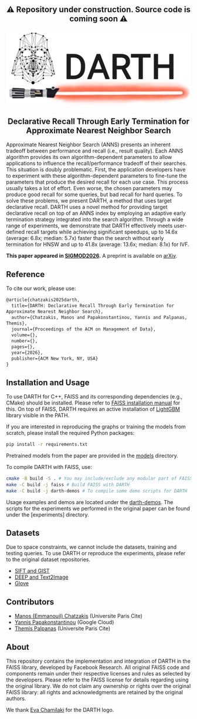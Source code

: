 
<h2 align="center">⚠️ Repository under construction. Source code is coming soon ⚠️ </h2>

<p align="center">
<img width="600" src="./assets/darth-logo.png"/>
</p>


<!--<h1 align="center">DARTH</h1>-->
<h2 align="center">Declarative Recall Through Early Termination for Approximate Nearest Neighbor Search</h2>

Approximate Nearest Neighbor Search (ANNS) presents an inherent tradeoff between performance and recall (i.e., result quality). Each ANNS algorithm provides its own algorithm-dependent parameters to allow applications to influence the recall/performance tradeoff of their searches. This situation is doubly problematic. 
First, the application developers have to experiment with these algorithm-dependent parameters to fine-tune the parameters that produce the desired recall for each use case. 
This process usually takes a lot of effort. Even worse, the chosen parameters may produce good recall for some queries, but bad recall for hard queries. 
To solve these problems, we present DARTH, a method that uses target declarative recall. DARTH uses a novel method for providing target declarative recall on top of an ANNS index by employing an adaptive early termination strategy integrated into the search algorithm. 
Through a wide range of experiments, we demonstrate that DARTH effectively meets user-defined recall targets while achieving significant speedups, up to 14.6x (average: 6.8x; median: 5.7x) faster than the search without early termination for HNSW and up to 41.8x (average: 13.6x; median: 8.1x) for IVF. 

<b>This paper appeared in [SIGMOD2026](https://2026.sigmod.org/).</b> A preprint is available on [arXiv]().

## Reference
To cite our work, please use:
```
@article{chatzakis2025darth,
  title={DARTH: Declarative Recall Through Early Termination for Approximate Nearest Neighbor Search},
  author={Chatzakis, Manos and Papakonstantinou, Yannis and Palpanas, Themis},
  journal={Proceedings of the ACM on Management of Data},
  volume={},
  number={},
  pages={},
  year={2026},
  publisher={ACM New York, NY, USA}
}
```

## Installation and Usage
To use DARTH for C++, FAISS and its corresponding dependencies (e.g., CMake) should be installed. Please refer to [FAISS installation manual](todo) for this.
On top of FAISS, DARTH requires an active installation of [LightGBM](todo) library visible in the PATH.

If you are interested in reproducing the graphs or training the models from scratch, please install the required Python packages:
```bash
pip install -r requirements.txt
```

Pretrained models from the paper are provided in the [models](./todo) directory.

To compile DARTH with FAISS, use:
```bash
cmake -B build -S . # You may include/exclude any modular part of FAISS in the compilation, e.g. -DFAISS_ENABLE_GPU=OFF -DBUILD_SHARED_LIBS=ON
make -C build -j faiss # Build FAISS with DARTH
make -C build -j darth-demos # To compile some demo scripts for DARTH
```

Usage examples and demos are located under the [darth-demos](todo). The scripts for the experiments we performed in the original paper can be found under the [experiments] directory. 

## Datasets
Due to space constraints, we cannot include the datasets, training and testing queries. To use DARTH or reproduce the experiments, please refer to the original dataset repositories. 
* [SIFT and GIST](http://corpus-texmex.irisa.fr/)
* [DEEP and Text2Image](https://research.yandex.com/blog/benchmarks-for-billion-scale-similarity-search)
* [Glove](https://nlp.stanford.edu/projects/glove/)

## Contributors
* [Manos (Emmanouil) Chatzakis](https://mchatzakis.github.io/) (Universite Paris Cite)
* [Yannis Papakonstantinou](https://www.linkedin.com/in/yannispapakonstantinou/) (Google Cloud)
* [Themis Palpanas](https://helios2.mi.parisdescartes.fr/~themisp/) (Universite Paris Cite)


## About
This repository contains the implementation and integration of DARTH in the FAISS library, developed by Facebook Research. 
All original FAISS code and components remain under their respective licenses and rules as selected by the developers. 
Please refer to the FAISS license for details regarding using the original library. 
We do not claim any ownership or rights over the original FAISS library: all rights and acknowledgments are retained by the original authors.

We thank [Eva Chamilaki](https://evachamilaki.github.io/index.html) for the DARTH logo.
